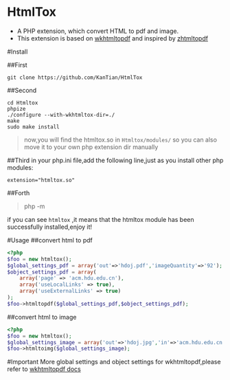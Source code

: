 # HtmlTox
- A PHP extension, which convert HTML to pdf and image.
- This extension is based on [wkhtmltopdf](http://wkhtmltopdf.org/) and inspired by [zhtmltopdf](https://github.com/shenzhe/zhtmltopdf)

#Install

##First 
```
git clone https://github.com/KanTian/HtmlTox
```

##Second
```
cd Htmltox
phpize
./configure --with-wkhtmltox-dir=./
make
sudo make install
```
> now,you will find the htmltox.so in `Htmltox/modules/`
> so you can also move it to your own php extension dir manually

##Third
in your php.ini file,add the following line,just as you install other php modules:
```
extension="htmltox.so"
```

##Forth
>php -m

if you can see `htmltox` ,it means that the htmltox module has been successfully installed,enjoy it!

#Usage
##convert html to pdf
```php
<?php
$foo = new htmltox();
$global_settings_pdf = array('out'=>'hdoj.pdf','imageQuantity'=>'92');
$object_settings_pdf = array(
    array('page' => 'acm.hdu.edu.cn'),
    array('useLocalLinks' => true),
    array('useExternalLinks' => true)
);
$foo->htmltopdf($global_settings_pdf,$object_settings_pdf);
```

##convert html to image
```php
<?php
$foo = new htmltox();
$global_settings_image = array('out'=>'hdoj.jpg','in'=>'acm.hdu.edu.cn');
$foo->htmltoimg($global_settings_image);
```

#Important
More global settings and object settings for wkhtmltopdf,please refer to [wkhtmltopdf docs](http://wkhtmltopdf.org/libwkhtmltox/pagesettings.html)



